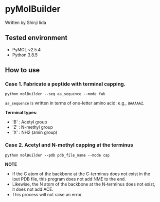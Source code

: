 # pyMolBuilder
Written by Shinji Iida

## Tested environment
- PyMOL v2.5.4
- Python 3.8.5 

## How to use 

### Case 1. Fabricate a peptide with terminal capping.
```
python molBuilder --seq aa_sequence --mode fab
```
`aa_sequence` is written in terms of one-letter amino acid: e.g., `BAAAAAZ`.

**Terminal types**:
- 'B' : Acetyl group 
- 'Z' : N-methyl group
- 'X' : NH2 (amin group)

### Case 2. Acetyl and N-methyl capping at the terminus
```
python molBuilder --pdb pdb_file_name --mode cap
```
**NOTE**
- If the C atom of the backbone at the C-terminus does not exist in the iput PDB file, this program does not add NME to the end. 
- Likewise, the N atom of the backbone at the N-terminus does not exist, it does not add ACE.
- This process will not raise an error.
